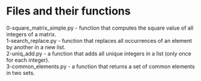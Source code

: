 <h1>Files and their functions</h1>
<p>
0-square_matrix_simple.py -  function that computes the square value of all integers of a matrix.<br>
1-search_replace.py - function that replaces all occurrences of an element by another in a new list.<br>
2-uniq_add.py -  a function that adds all unique integers in a list (only once for each integer).<br>
3-common_elements.py - a function that returns a set of common elements in two sets.<br>
</p>